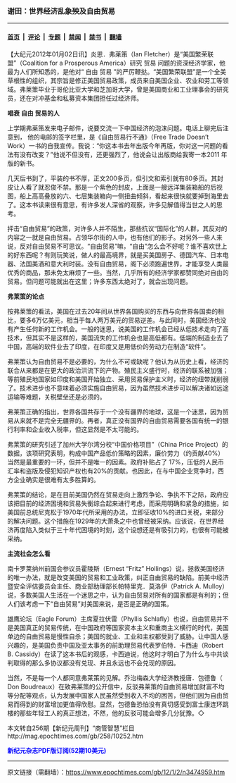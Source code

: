 ### 谢田：世界经济乱象殃及自由贸易

---

#### [首页](../../../..?n3474959) &nbsp;|&nbsp; [评论](../../../../../epoch-comment?n3474959) &nbsp;|&nbsp; [专题](../../../../../epoch-special?n3474959) &nbsp;|&nbsp; [禁闻](../../../../../epoch-news?n3474959) &nbsp;|&nbsp; [禁书](../../../../../books?n3474959) &nbsp;|&nbsp; [翻墙](https://github.com/gfw-breaker/nogfw/blob/master/README.md?n3474959)


<div class="post_content" id="artbody" itemprop="articleBody">
 <!-- article content begin -->
 <p>
  【大纪元2012年01月02日讯】炎恩．弗莱策（Ian Fletcher）是“美国繁荣联盟”（Coalition for a Prosperous America）研究
  <ok href="https://www.epochtimes.com/gb/tag/%E8%B4%B8%E6%98%93.html">
   贸易
  </ok>
  问题的资深经济学家，他最为人们所知悉的，是他对“
  <ok href="https://www.epochtimes.com/gb/tag/%E8%87%AA%E7%94%B1.html">
   自由
  </ok>
  <ok href="https://www.epochtimes.com/gb/tag/%E8%B4%B8%E6%98%93.html">
   贸易
  </ok>
  ”的严厉鞭挞。“美国繁荣联盟”是一个全美草根性的组织，其宗旨是修正美国贸易政策，成员来自美国企业、农业和劳工等领域。弗莱策毕业于哥伦比亚大学和芝加哥大学，曾是美国商业和工业理事会的研究员，还在对冲基金和私募资本集团担任过经济师。
 </p>
 <p>
  <b>
   唱衰
   <ok href="https://www.epochtimes.com/gb/tag/%E8%87%AA%E7%94%B1.html">
    自由
   </ok>
   贸易的人
  </b>
 </p>
 <p>
  上学期弗莱策发来电子邮件，说要交流一下中国经济的泡沫问题。电话上聊完后注意到， 他的电邮的签字栏里，是《自由贸易行不通》（Free Trade Doesn’t Work）一书的自我宣传。我说：“你这本书去年出版今年再版，你对这一问题的看法有没有改变？”他说不但没有，还更强烈了，他说会让出版商给我寄一本2011 年版的新书。
 </p>
 <p>
  几天后书到了，平装的书不厚，正文200多页，但引文和索引就有80多页。其封皮让人看了就忍俊不禁。那是一个紫色的封皮，上面是一艘远洋集装箱船的后视图，船上高高叠放的六、七层集装箱向一侧扭曲倾斜，看起来很快就要掉到海里去了。这本书读来很有意思，有许多发人深省的观察，许多见解值得当世之人的思考。
 </p>
 <p>
  抨击“自由贸易”的政策，对许多人并不陌生，那些抗议“国际化”的人群，其反对的内容之一就是自由贸易。占领华尔街的人中，也有他们的影子。对另外一些人来说，反对自由贸易不可思议。“自由贸易”嘛，“自由”怎么会不好呢？谁不喜欢世上的好东西呢？有则玩笑说，做人的最高境界，就是买美国房子、德国汽车、日本电器、法国美酒和意大利时装。没有自由贸易，阁下必须跑遍世界，才能享受人类最优秀的商品，那未免太麻烦了一些。当然，几乎所有的经济学家都赞同绝对自由的贸易。但问题可能就出在这里；许多东西太绝对了，就会出现问题。
 </p>
 <p>
  <b>
   弗莱策的论点
  </b>
 </p>
 <p>
  按弗莱策的看法，美国在过去20年间从世界各国购买的东西与向世界各国卖的相比，要多6万亿美元，相当于每人两万美元的贸易逆差。与此同时，美国经济也没有产生任何新的工作机会。一般的迷思，说美国的工作机会已经从低技术走向了高技术，但其实不是这样的，美国流失的工作机会也是高低都有。低端的制造业去了中国，高端的软件业去了印度，在印度又是用低价的劳动力在制造“软件”。
 </p>
 <p>
  弗莱策认为自由贸易不是必要的，为什么不可或缺呢？他认为从历史上看，经济的联合从来都是在更大的政治洪流下的产物。殖民主义盛行时，经济的联系被加强；等前殖民地国家如印度和美国开始独立、采用贸易保护主义时，经济的纽带就削弱了。技术进步也不意味着必须实施自由贸易，因为虽然技术进步可以解决诸如远途运输等难题，关税壁垒还是必须的。
 </p>
 <p>
  弗莱策正确的指出，世界各国共存于一个没有疆界的地球，这是一个迷思，因为贸易从来就不是完全无疆界的。再者，真正没有国界的自由贸易需要各国有统一的银行利率和企业收入税率，但这显然是不太可能的。
 </p>
 <p>
  弗莱策的研究引述了加州大学尔湾分校“中国价格项目”（China Price Project）的数据，该项研究表明，构成中国产品低价策略的因素，廉价劳力（约贡献40%）当然是最重要的一环，但并不是唯一的因素。政府补贴占了 17%，压低的人民币汇率和盗版及侵犯知识产权也有20%的贡献。也因此，在与中国企业竞争时，西方企业确实是很难有太多胜算的。
 </p>
 <p>
  弗莱策的结论，是在目前美国仍然在贸易走向上激烈争论、争执不下之际，政府应该把目前的经济困境和贸易失衡综合起来进行考虑，而采用明确和紧急的措施，如美国前总统尼克松于1970年代所采用的办法，立即征收10%的进口关税，来部分的解决问题。这个措施在1929年的大萧条之中也曾经被采纳。应该说，在世界经济再度陷入类似于三十年代困境的时刻，这个设想还是有吸引力的，也很有可能被采纳。
 </p>
 <p>
  <b>
   主流社会怎么看
  </b>
 </p>
 <p>
  南卡罗莱纳州前国会参议员霍陵斯（Ernest “Fritz” Hollings）说，拯救美国经济的唯一办法，就是改变美国的贸易和工业政策，纠正自由贸易的缺陷。前美中经济暨安全评估委员会主任、商业部助理部长帕特里克．莫洛伊（Patrick A. Mulloy）说，多数美国人生活在一个迷思之中，认为自由贸易对所有的国家都是有利的；但人们该考虑一下“自由贸易”对美国来说，是否是正确的国策。
 </p>
 <p>
  雄鹰论坛（Eagle Forum）主席夏拉伏雷（Phyllis Schlafly）也说，自由贸易并不是美国真正的贸易传统，在中国政府等国家资本主义和重商主义横行的时代，美国单边的自由贸易是慢性自杀；美国的就业、工业和主权都受到了威胁。让中国人感兴趣的，是美国负责中国及亚太事务的前助理贸易代表罗伯特．卡西迪（Robert B. Cassidy）在读了这本书后的观感，卡西迪说，他这时才明白了为什么与中共谈判取得的那么多协议都没有兑现、并且永远也不会兑现的原因。
 </p>
 <p>
  当然，不是每一个人都同意弗莱策的见解。乔治梅森大学经济教授唐．包德鲁（ Don Boudreaux）在致弗莱策的公开信中，反驳弗莱策的自由贸易增加财富不均等分配等观点，认为发展中国家人民虽然受到收入不均的困苦，但他们因为自由贸易而得到的财富增加更值得欣慰。显然，包德鲁恐怕没有真切感受到富士康连环跳楼的那些年轻工人的真正想法，不然，他的反驳可能会增多几分犹豫。◇
 </p>
 <p>
  本文转自256期【新纪元周刊】“商管智慧”栏目
  <br/>
  <ok href=" http://mag.epochtimes.com/gb/258/10252.htm " target="_blank">
   http://mag.epochtimes.com/gb/258/10252.htm
  </ok>
 </p>
 <p>
  <ok href="http://mag.epochtimes.com/pdfmag/home.html">
   <font color="blue">
    <b>
     新纪元杂志PDF版订阅(52期10美元)
    </b>
   </font>
  </ok>
 </p>
 <!-- article content end -->
 <div id="below_article_ad">
 </div>
</div>


---

原文链接（需翻墙）：https://www.epochtimes.com/gb/12/1/2/n3474959.htm